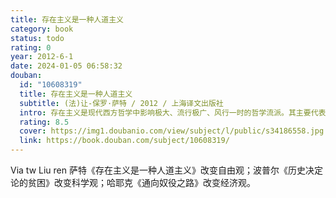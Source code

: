 ```yaml
---
title: 存在主义是一种人道主义
category: book
status: todo
rating: 0
year: 2012-6-1
date: 2024-01-05 06:58:32
douban:
  id: "10608319"
  title: 存在主义是一种人道主义
  subtitle: (法)让-保罗·萨特 / 2012 / 上海译文出版社
  intro: 存在主义是现代西方哲学中影响极大、流行极广、风行一时的哲学流派。其主要代表人物就是法国哲学家萨特。本书由两篇构成：《存在主义是一种人道主义》和《今天的希望：与萨特的谈话》。前者发表于1946年，后一篇发表于1980年去世前不久，其中萨特一再强调，他的存在主义本质上是一种对人生充满希望的乐观主义哲学。
  rating: 8.5
  cover: https://img1.doubanio.com/view/subject/l/public/s34186558.jpg
  link: https://book.douban.com/subject/10608319/
---
```


Via tw Liu ren 萨特《存在主义是一种人道主义》改变自由观；波普尔《历史决定论的贫困》改变科学观；哈耶克《通向奴役之路》改变经济观。